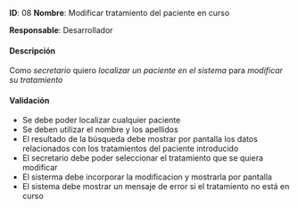 **ID**: 08 **Nombre**: Modificar tratamiento del paciente en curso

**Responsable**: Desarrollador

#### Descripción

Como *secretario* quiero *localizar un paciente en el sistema* para *modificar su tratamiento*

#### Validación

* Se debe poder localizar cualquier paciente
* Se deben utilizar el nombre y los apellidos
* El resultado de la búsqueda debe mostrar por pantalla los datos relacionados con los tratamientos del paciente introducido
* El secretario debe poder seleccionar el tratamiento que se quiera modificar
* El sisterma debe incorporar la modificacion y mostrarla por pantalla
* El sistema debe mostrar un mensaje de error si el tratamiento no está en curso
